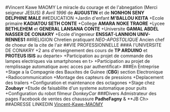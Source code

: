 #Vincent Kawe MAOMY
Le miracle du courage et de l'abnegation (Merci seigneur JESUS)
*8 Avril 1996* de **AUGUSTIN** et de **NONHON SENY DELPHINE MALE**
##EDUCATION
+Jardin d'enfant **M'BALLOU KEITA**
+Ecole primaire **KADIATOU SETH CONTE**
+College **AMARA NOKE TRAORE**
+Lycee **BETHLEHEM** et **GENERAL LANSANA CONTE** 
+Universite **GAMAL ABDEL NASSER DE CONAKRY**
+Ecole d'ingenieur **ENSSAT-LANNION UNIV-RENNES1**
##RELIGION
Chretien pratiquant *NEO-APOSTOLIQUE*
Ancien chef de choeur de la cite de l'air
##VIE PROFESSIONNELLE
###A l'UNIVERSITE DE CONAKRY
+2 ans d'enseignement des cours de **TP ARDUINO** et **PROTEUS ISIS** au departe>
+Participation au projet de commande des lampes electriques via smartphones en t>
+Participation au projet de remplissage automatique avec acces par authentificat>
###En Entreprise
+Stage a la Compagnie des Bauxites de Guinee (**CBG**) section Electronique
        +Radiocommunication
        +Montage des capteurs de pressions
        +Deplacement des trailers
        +Configuration et maintenance des octagones
+Stage chez **Zoubayr**
        +Etude de faisabilite d'un systeme automatique pour puits
        +Configuration du robot filmeur *DonkeyCar*
###Divers 
Admistrateur des pages Facebook de ventes des chaussure **PadheFagny** & **JB Ch>
##ADRESSE LINKEDIN
[Vincent-Kawe-MAOMY](https://www.linkedin.com/in/vincent-kawe-maomy-a59602183/)
